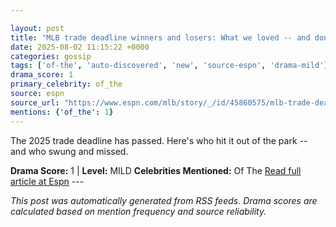 ```yaml
---

layout: post
title: "MLB trade deadline winners and losers: What we loved -- and don't understand"
date: 2025-08-02 11:15:22 +0000
categories: gossip
tags: ['of-the', 'auto-discovered', 'new', 'source-espn', 'drama-mild']
drama_score: 1
primary_celebrity: of_the
source: espn
source_url: "https://www.espn.com/mlb/story/_/id/45860575/mlb-trade-deadline-2025-reaction-biggest-winners-losers"
mentions: {'of_the': 1}
---
```


The 2025 trade deadline has passed. Here's who hit it out of the park -- and who swung and missed.

**Drama Score:** 1 | **Level:** MILD **Celebrities Mentioned:** Of The [Read full article at Espn](https://www.espn.com/mlb/story/_/id/45860575/mlb-trade-deadline-2025-reaction-biggest-winners-losers) --- 

*This post was automatically generated from RSS feeds. Drama scores are calculated based on mention frequency and source reliability.*